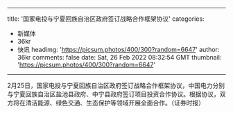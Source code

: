 
---
title: '国家电投与宁夏回族自治区政府签订战略合作框架协议'
categories: 
 - 新媒体
 - 36kr
 - 快讯
headimg: 'https://picsum.photos/400/300?random=6647'
author: 36kr
comments: false
date: Sat, 26 Feb 2022 08:32:54 GMT
thumbnail: 'https://picsum.photos/400/300?random=6647'
---

<div>   
2月25日，国家电投与宁夏回族自治区政府签订战略合作框架协议，中国电力分别与宁夏回族自治区盐池县政府、中宁县政府签订项目投资合作协议。根据协议，双方将在清洁能源、绿色交通、生态保护等领域开展全面合作。（证券时报）  
</div>
            